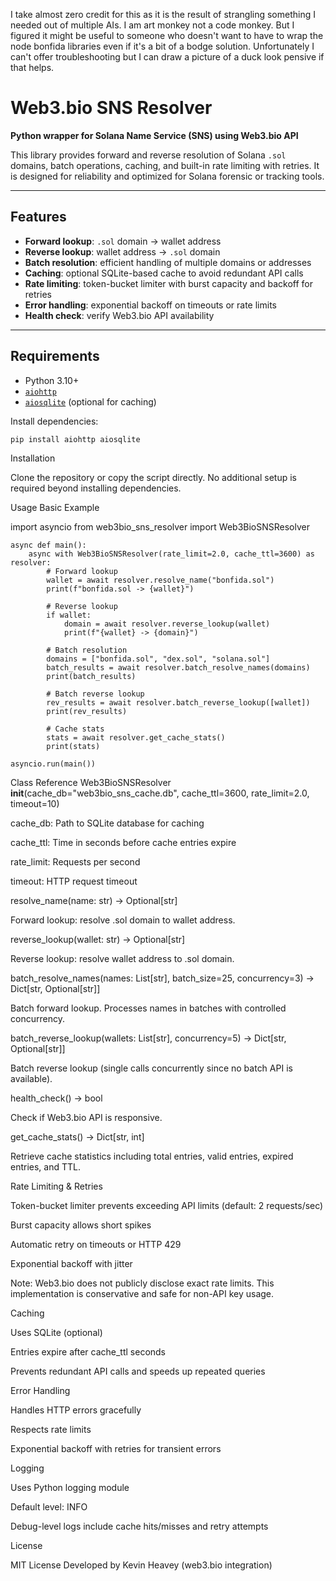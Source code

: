 I take almost zero credit for this as it is the result of strangling something I needed out of multiple AIs. I am art monkey not a code monkey. But I figured it might be useful to someone who doesn't want to have to wrap the node bonfida libraries even if it's a bit of a bodge solution. Unfortunately I can't offer troubleshooting but I can draw a picture of a duck look pensive if that helps. 

# Web3.bio SNS Resolver

**Python wrapper for Solana Name Service (SNS) using Web3.bio API**  

This library provides forward and reverse resolution of Solana `.sol` domains, batch operations, caching, and built-in rate limiting with retries. It is designed for reliability and optimized for Solana forensic or tracking tools.

---

## Features

- **Forward lookup**: `.sol` domain → wallet address
- **Reverse lookup**: wallet address → `.sol` domain
- **Batch resolution**: efficient handling of multiple domains or addresses
- **Caching**: optional SQLite-based cache to avoid redundant API calls
- **Rate limiting**: token-bucket limiter with burst capacity and backoff for retries
- **Error handling**: exponential backoff on timeouts or rate limits
- **Health check**: verify Web3.bio API availability

---

## Requirements

- Python 3.10+
- [`aiohttp`](https://pypi.org/project/aiohttp/)
- [`aiosqlite`](https://pypi.org/project/aiosqlite/) (optional for caching)

Install dependencies:

```bash
pip install aiohttp aiosqlite
```

Installation

Clone the repository or copy the script directly. No additional setup is required beyond installing dependencies.

Usage
Basic Example

import asyncio
from web3bio_sns_resolver import Web3BioSNSResolver

```
async def main():
    async with Web3BioSNSResolver(rate_limit=2.0, cache_ttl=3600) as resolver:
        # Forward lookup
        wallet = await resolver.resolve_name("bonfida.sol")
        print(f"bonfida.sol -> {wallet}")

        # Reverse lookup
        if wallet:
            domain = await resolver.reverse_lookup(wallet)
            print(f"{wallet} -> {domain}")

        # Batch resolution
        domains = ["bonfida.sol", "dex.sol", "solana.sol"]
        batch_results = await resolver.batch_resolve_names(domains)
        print(batch_results)

        # Batch reverse lookup
        rev_results = await resolver.batch_reverse_lookup([wallet])
        print(rev_results)

        # Cache stats
        stats = await resolver.get_cache_stats()
        print(stats)

asyncio.run(main())
```

Class Reference
Web3BioSNSResolver
__init__(cache_db="web3bio_sns_cache.db", cache_ttl=3600, rate_limit=2.0, timeout=10)

cache_db: Path to SQLite database for caching

cache_ttl: Time in seconds before cache entries expire

rate_limit: Requests per second

timeout: HTTP request timeout

resolve_name(name: str) -> Optional[str]

Forward lookup: resolve .sol domain to wallet address.

reverse_lookup(wallet: str) -> Optional[str]

Reverse lookup: resolve wallet address to .sol domain.

batch_resolve_names(names: List[str], batch_size=25, concurrency=3) -> Dict[str, Optional[str]]

Batch forward lookup. Processes names in batches with controlled concurrency.

batch_reverse_lookup(wallets: List[str], concurrency=5) -> Dict[str, Optional[str]]

Batch reverse lookup (single calls concurrently since no batch API is available).

health_check() -> bool

Check if Web3.bio API is responsive.

get_cache_stats() -> Dict[str, int]

Retrieve cache statistics including total entries, valid entries, expired entries, and TTL.

Rate Limiting & Retries

Token-bucket limiter prevents exceeding API limits (default: 2 requests/sec)

Burst capacity allows short spikes

Automatic retry on timeouts or HTTP 429

Exponential backoff with jitter

Note: Web3.bio does not publicly disclose exact rate limits. This implementation is conservative and safe for non-API key usage.

Caching

Uses SQLite (optional)

Entries expire after cache_ttl seconds

Prevents redundant API calls and speeds up repeated queries

Error Handling

Handles HTTP errors gracefully

Respects rate limits

Exponential backoff with retries for transient errors

Logging

Uses Python logging module

Default level: INFO

Debug-level logs include cache hits/misses and retry attempts

License

MIT License
Developed by Kevin Heavey (web3.bio integration)






